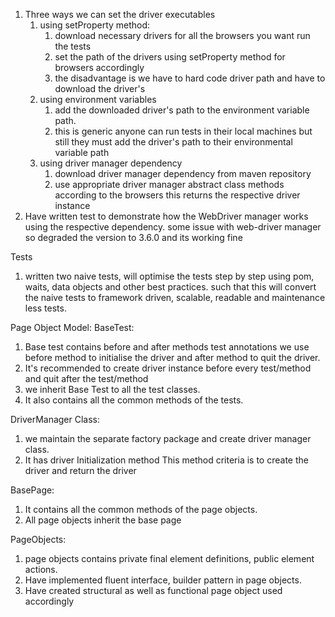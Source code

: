 1. Three ways we can set the driver executables 
   1. using setProperty method:
      1. download necessary drivers for all the browsers you want run the tests
      2. set the path of the drivers using setProperty method for browsers accordingly
      3. the disadvantage is we have to hard code driver path and have to download the driver's 
   2. using environment variables 
      1. add the downloaded driver's path to the environment variable path.
      2. this is generic anyone can run tests in their local machines but still they must add the driver's path
         to their environmental variable path
   3. using driver manager dependency 
      1. download driver manager dependency from maven repository
      2. use appropriate driver manager abstract class methods according to the browsers this returns the 
      respective driver instance
2. Have written test to demonstrate how the WebDriver manager works using the respective dependency. some issue
with web-driver manager so degraded the version to 3.6.0 and its working fine

Tests
1. written two naive tests, will optimise the tests step by step using pom, waits, data objects and other best
practices. such that this will convert the naive tests to framework driven, scalable, readable and maintenance 
less tests.

Page Object Model:
BaseTest:
1. Base test contains before and after methods test annotations we use before method
to initialise the driver and after method to quit the driver. 
2. It's recommended to create driver instance before every test/method and quit after the 
test/method
3. we inherit Base Test to all the test classes.
4. It also contains all the common methods of the tests.

DriverManager Class:
1. we maintain the separate factory package and create driver manager class. 
2. It has driver Initialization method This method criteria is to create the driver and 
return the driver

BasePage:
1. It contains all the common methods of the page objects.
2. All page objects inherit the base page

PageObjects:
1. page objects contains private final element definitions, public element actions.
2. Have implemented fluent interface, builder pattern in page objects.
3. Have created structural as well as functional page object used accordingly